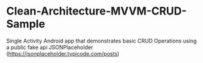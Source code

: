 # Clean-Architecture-MVVM-CRUD-Sample

Single Activity Android app that demonstrates basic CRUD Operations using a public fake api JSONPlaceholder (https://jsonplaceholder.typicode.com/posts)
